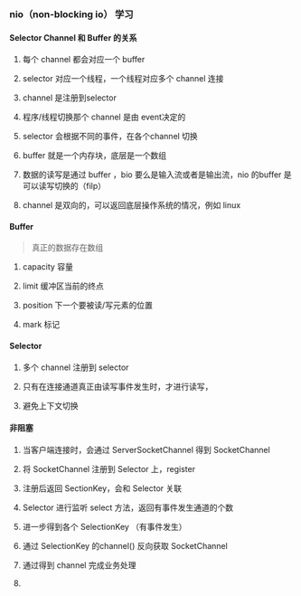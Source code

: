 ### nio（non-blocking io） 学习

#### Selector Channel 和 Buffer 的关系

1. 每个 channel 都会对应一个 buffer

2. selector 对应一个线程，一个线程对应多个 channel 连接

3. channel 是注册到selector

4. 程序/线程切换那个 channel 是由 event决定的

5. selector 会根据不同的事件，在各个channel 切换

6. buffer 就是一个内存块，底层是一个数组

7. 数据的读写是通过 buffer ，bio 要么是输入流或者是输出流，nio 的buffer 是可以读写切换的（filp）

8. channel 是双向的，可以返回底层操作系统的情况，例如 linux

#### Buffer

> 真正的数据存在数组

1. capacity 容量

2. limit 缓冲区当前的终点

3. position 下一个要被读/写元素的位置

4. mark 标记

#### Selector

1. 多个 channel 注册到 selector

2. 只有在连接通道真正由读写事件发生时，才进行读写，

3. 避免上下文切换

#### 非阻塞

1. 当客户端连接时，会通过 ServerSocketChannel 得到 SocketChannel

2. 将 SocketChannel 注册到 Selector 上，register

3. 注册后返回 SectionKey，会和 Selector 关联

4. Selector 进行监听 select 方法，返回有事件发生通道的个数

5. 进一步得到各个 SelectionKey （有事件发生）

6. 通过 SelectionKey 的channel() 反向获取 SocketChannel 

7. 通过得到 channel 完成业务处理




6. 


